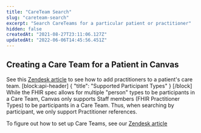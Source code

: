 ```yaml
---
title: "CareTeam Search"
slug: "careteam-search"
excerpt: "Search CareTeams for a particular patient or practitioner"
hidden: false
createdAt: "2021-08-27T23:11:06.127Z"
updatedAt: "2022-06-06T14:45:56.451Z"
---
```

## Creating a Care Team for a Patient in Canvas

See this [Zendesk article](https://canvas-medical.zendesk.com/hc/en-us/articles/4409741845011-Care-Teams) to see how to add practitioners to a patient's care team. 
[block:api-header]
{
  "title": "Supported Participant Types"
}
[/block]
While the FHIR spec allows for multiple "person" types to be participants in a Care Team, Canvas only supports Staff members (FHIR Practitioner Types) to be participants in a Care Team. Thus, when searching by participant, we only support Practitioner references. 

To figure out how to set up Care Teams, see our [Zendesk article](https://canvas-medical.zendesk.com/hc/en-us/articles/4409741845011-Care-Teams)
